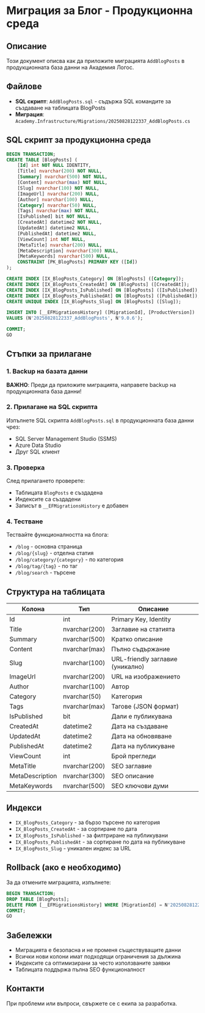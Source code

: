 # Миграция за Блог - Продукционна среда

## Описание
Този документ описва как да приложите миграцията `AddBlogPosts` в продукционната база данни на Академия Логос.

## Файлове
- **SQL скрипт**: `AddBlogPosts.sql` - съдържа SQL командите за създаване на таблицата BlogPosts
- **Миграция**: `Academy.Infrastructure/Migrations/20250828122337_AddBlogPosts.cs`

## SQL скрипт за продукционна среда

```sql
BEGIN TRANSACTION;
CREATE TABLE [BlogPosts] (
    [Id] int NOT NULL IDENTITY,
    [Title] nvarchar(200) NOT NULL,
    [Summary] nvarchar(500) NOT NULL,
    [Content] nvarchar(max) NOT NULL,
    [Slug] nvarchar(100) NOT NULL,
    [ImageUrl] nvarchar(200) NULL,
    [Author] nvarchar(100) NULL,
    [Category] nvarchar(50) NULL,
    [Tags] nvarchar(max) NOT NULL,
    [IsPublished] bit NOT NULL,
    [CreatedAt] datetime2 NOT NULL,
    [UpdatedAt] datetime2 NULL,
    [PublishedAt] datetime2 NULL,
    [ViewCount] int NOT NULL,
    [MetaTitle] nvarchar(200) NULL,
    [MetaDescription] nvarchar(300) NULL,
    [MetaKeywords] nvarchar(500) NULL,
    CONSTRAINT [PK_BlogPosts] PRIMARY KEY ([Id])
);

CREATE INDEX [IX_BlogPosts_Category] ON [BlogPosts] ([Category]);
CREATE INDEX [IX_BlogPosts_CreatedAt] ON [BlogPosts] ([CreatedAt]);
CREATE INDEX [IX_BlogPosts_IsPublished] ON [BlogPosts] ([IsPublished]);
CREATE INDEX [IX_BlogPosts_PublishedAt] ON [BlogPosts] ([PublishedAt]);
CREATE UNIQUE INDEX [IX_BlogPosts_Slug] ON [BlogPosts] ([Slug]);

INSERT INTO [__EFMigrationsHistory] ([MigrationId], [ProductVersion])
VALUES (N'20250828122337_AddBlogPosts', N'9.0.6');

COMMIT;
GO
```

## Стъпки за прилагане

### 1. Backup на базата данни
**ВАЖНО**: Преди да приложите миграцията, направете backup на продукционната база данни!

### 2. Прилагане на SQL скрипта
Изпълнете SQL скрипта `AddBlogPosts.sql` в продукционната база данни чрез:
- SQL Server Management Studio (SSMS)
- Azure Data Studio
- Друг SQL клиент

### 3. Проверка
След прилагането проверете:
- Таблицата `BlogPosts` е създадена
- Индексите са създадени
- Записът в `__EFMigrationsHistory` е добавен

### 4. Тестване
Тествайте функционалността на блога:
- `/blog` - основна страница
- `/blog/{slug}` - отделна статия
- `/blog/category/{category}` - по категория
- `/blog/tag/{tag}` - по таг
- `/blog/search` - търсене

## Структура на таблицата

| Колона | Тип | Описание |
|--------|-----|----------|
| Id | int | Primary Key, Identity |
| Title | nvarchar(200) | Заглавие на статията |
| Summary | nvarchar(500) | Кратко описание |
| Content | nvarchar(max) | Пълно съдържание |
| Slug | nvarchar(100) | URL-friendly заглавие (уникално) |
| ImageUrl | nvarchar(200) | URL на изображението |
| Author | nvarchar(100) | Автор |
| Category | nvarchar(50) | Категория |
| Tags | nvarchar(max) | Тагове (JSON формат) |
| IsPublished | bit | Дали е публикувана |
| CreatedAt | datetime2 | Дата на създаване |
| UpdatedAt | datetime2 | Дата на обновяване |
| PublishedAt | datetime2 | Дата на публикуване |
| ViewCount | int | Брой прегледи |
| MetaTitle | nvarchar(200) | SEO заглавие |
| MetaDescription | nvarchar(300) | SEO описание |
| MetaKeywords | nvarchar(500) | SEO ключови думи |

## Индекси
- `IX_BlogPosts_Category` - за бързо търсене по категория
- `IX_BlogPosts_CreatedAt` - за сортиране по дата
- `IX_BlogPosts_IsPublished` - за филтриране на публикувани
- `IX_BlogPosts_PublishedAt` - за сортиране по дата на публикуване
- `IX_BlogPosts_Slug` - уникален индекс за URL

## Rollback (ако е необходимо)
За да отмените миграцията, изпълнете:

```sql
BEGIN TRANSACTION;
DROP TABLE [BlogPosts];
DELETE FROM [__EFMigrationsHistory] WHERE [MigrationId] = N'20250828122337_AddBlogPosts';
COMMIT;
GO
```

## Забележки
- Миграцията е безопасна и не променя съществуващите данни
- Всички нови колони имат подходящи ограничения за дължина
- Индексите са оптимизирани за често използваните заявки
- Таблицата поддържа пълна SEO функционалност

## Контакти
При проблеми или въпроси, свържете се с екипа за разработка.
